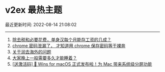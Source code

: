 # v2ex 最热主题

最近更新时间: 2022-08-14 21:08:02

--- 
1. [除去税和必要花费，单身汉每个月能存工资的几成？](https://www.v2ex.com/t/872742) 
2. [chrome 密码泄漏了， 才知道用 chrome 保存密码等于裸奔](https://www.v2ex.com/t/872745) 
3. [关于润去海外的问题](https://www.v2ex.com/t/872740) 
4. [大家晚上一般需要多久才能睡着？](https://www.v2ex.com/t/872754) 
5. [[送激活码] 🎉 Wins for macOS 正式发布啦！为 Mac 带来系统级分屏功能](https://www.v2ex.com/t/872787) 
